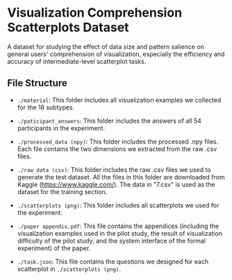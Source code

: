 # Visualization Comprehension Scatterplots Dataset
A dataset for studying the effect of data size and pattern salience on general users' comprehension of visualization, especially the efficiency and accuracy of intermediate-level scatterplot tasks.

## File Structure
- `./material`: This folder includes all visualization examples we collected for the 18 subtypes.

- `./paticipant_answers`: This folder includes the answers of all 54 participants in the experiment.

- `./processed_data (npy)`: This folder includes the processed .npy files. Each file contains the two dimensions we extracted from the raw .csv files.

- `./raw_data (csv)`: This folder includes the raw .csv files we used to generate the test dataset. All the files in this folder are downloaded from Kaggle (https://www.kaggle.com/). The data in "7.csv" is used as the dataset for the training section.

- `./scatterplots (png)`: This folder includes all scatterplots we used for the experiment.

- `./paper appendix.pdf`: This file contains the appendices (including the visualization examples used in the pilot study, the result of visualization difficulty of the pilot study, and the system interface of the formal experiment) of the paper.

- `./task.json`: This file contains the questions we designed for each scatterplot in `./scatterplots (png)`.
